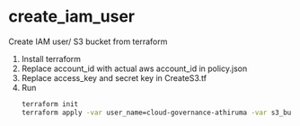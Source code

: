 # create_iam_user
Create IAM user/ S3 bucket from terraform

1. Install terraform
2. Replace account_id with actual aws account_id in policy.json
3. Replace access_key and secret key in CreateS3.tf
4. Run
   ```sh
   terraform init
   terraform apply -var user_name=cloud-governance-athiruma -var s3_bucket=athiruma-delete
   ``` 